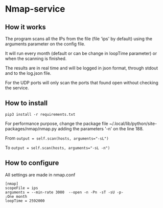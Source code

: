 # Nmap-service

## How it works

The program scans all the IPs from the file (file 'ips' by default) using the arguments parameter on the config file.

It will run every month (default or can be change in loopTime parameter) or when the scanning is finished.

The results are in real time and will be logged in json format, through stdout and to the log.json file.

For the UDP ports will only scan the ports that found open without checking the service.


## How to install
`pip3 install -r requirements.txt`

For performance purpose, change the package file ~/.local/lib/python<version>/site-packages/nmap/nmap.py adding the parameters '-n' on the line 188.
  
From `output = self.scan(hosts, arguments="-sL")` 
  
To `output = self.scan(hosts, arguments="-sL -n")`

## How to configure
All settings are made in nmap.conf

```
[nmap]
scopeFile = ips
arguments = --min-rate 3000  --open -n -Pn -sT -sU -p-
;One month
loopTime = 2592000
```

